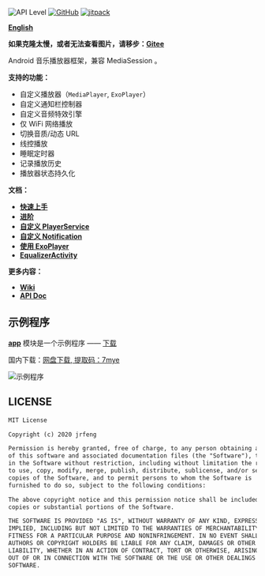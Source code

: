 ![API Level](https://img.shields.io/badge/Android-API%20Level%2016%2B-brightgreen)
[![GitHub](https://img.shields.io/github/license/jrfeng/snow)](./license)
[![jitpack](https://jitpack.io/v/jrfeng/snow.svg)](https://jitpack.io/#jrfeng/snow)

[**English**](./readme.md)

**如果克隆太慢，或者无法查看图片，请移步：[Gitee](https://gitee.com/jrfeng/snow)**

Android 音乐播放器框架，兼容 MediaSession 。

**支持的功能：**

* 自定义播放器（`MediaPlayer`, `ExoPlayer`）
* 自定义通知栏控制器
* 自定义音频特效引擎
* 仅 WiFi 网络播放
* 切换音质/动态 URL
* 线控播放
* 睡眠定时器
* 记录播放历史
* 播放器状态持久化

**文档：**

* [**快速上手**](https://github.com/jrfeng/snow/wiki/[ZH]-1.%E5%BF%AB%E9%80%9F%E4%B8%8A%E6%89%8B)
* [**进阶**](https://github.com/jrfeng/snow/wiki/[ZH]-2.进阶)
* [**自定义 PlayerService**](https://github.com/jrfeng/snow/wiki/[ZH]-3.%E8%87%AA%E5%AE%9A%E4%B9%89-PlayerService)
* [**自定义 Notification**](https://github.com/jrfeng/snow/wiki/[ZH]-4.%E8%87%AA%E5%AE%9A%E4%B9%89-Notification)
* [**使用 ExoPlayer**](https://github.com/jrfeng/snow/wiki/[ZH]-5.%E4%BD%BF%E7%94%A8-ExoPlayer)
* [**EqualizerActivity**](https://github.com/jrfeng/snow/wiki/[ZH]-6.EqualizerActivity)

**更多内容：**

* [**Wiki**](https://github.com/jrfeng/snow/wiki)
* [**API Doc**](https://jrfeng.github.io/snow-doc/)

## 示例程序

[**app**](./app) 模块是一个示例程序 —— [下载](https://github.com/jrfeng/snow/releases/tag/1.2.14)

国内下载：[网盘下载, 提取码：7mye](https://pan.baidu.com/s/16S6sWMObuNU1VvQjlQ0qEw)

![示例程序](./picture/app_preview.png)

## LICENSE

```txt
MIT License

Copyright (c) 2020 jrfeng

Permission is hereby granted, free of charge, to any person obtaining a copy
of this software and associated documentation files (the "Software"), to deal
in the Software without restriction, including without limitation the rights
to use, copy, modify, merge, publish, distribute, sublicense, and/or sell
copies of the Software, and to permit persons to whom the Software is
furnished to do so, subject to the following conditions:

The above copyright notice and this permission notice shall be included in all
copies or substantial portions of the Software.

THE SOFTWARE IS PROVIDED "AS IS", WITHOUT WARRANTY OF ANY KIND, EXPRESS OR
IMPLIED, INCLUDING BUT NOT LIMITED TO THE WARRANTIES OF MERCHANTABILITY,
FITNESS FOR A PARTICULAR PURPOSE AND NONINFRINGEMENT. IN NO EVENT SHALL THE
AUTHORS OR COPYRIGHT HOLDERS BE LIABLE FOR ANY CLAIM, DAMAGES OR OTHER
LIABILITY, WHETHER IN AN ACTION OF CONTRACT, TORT OR OTHERWISE, ARISING FROM,
OUT OF OR IN CONNECTION WITH THE SOFTWARE OR THE USE OR OTHER DEALINGS IN THE
SOFTWARE.
```